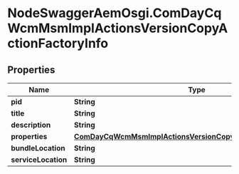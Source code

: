 # NodeSwaggerAemOsgi.ComDayCqWcmMsmImplActionsVersionCopyActionFactoryInfo

## Properties

Name | Type | Description | Notes
------------ | ------------- | ------------- | -------------
**pid** | **String** |  | [optional] 
**title** | **String** |  | [optional] 
**description** | **String** |  | [optional] 
**properties** | [**ComDayCqWcmMsmImplActionsVersionCopyActionFactoryProperties**](ComDayCqWcmMsmImplActionsVersionCopyActionFactoryProperties.md) |  | [optional] 
**bundleLocation** | **String** |  | [optional] 
**serviceLocation** | **String** |  | [optional] 


